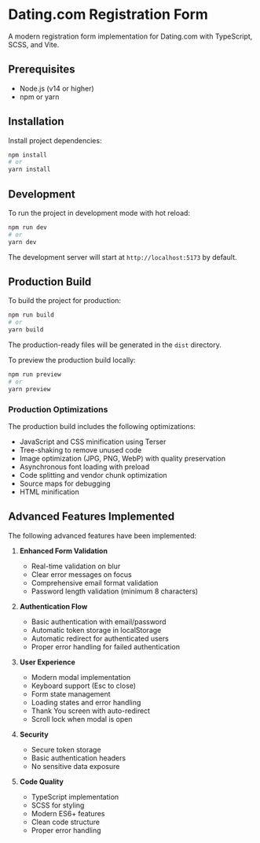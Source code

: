 # Dating.com Registration Form

A modern registration form implementation for Dating.com with TypeScript, SCSS, and Vite.

## Prerequisites

- Node.js (v14 or higher)
- npm or yarn

## Installation

Install project dependencies:

```bash
npm install
# or
yarn install
```

## Development

To run the project in development mode with hot reload:

```bash
npm run dev
# or
yarn dev
```

The development server will start at `http://localhost:5173` by default.

## Production Build

To build the project for production:

```bash
npm run build
# or
yarn build
```

The production-ready files will be generated in the `dist` directory.

To preview the production build locally:

```bash
npm run preview
# or
yarn preview
```

### Production Optimizations

The production build includes the following optimizations:

- JavaScript and CSS minification using Terser
- Tree-shaking to remove unused code
- Image optimization (JPG, PNG, WebP) with quality preservation
- Asynchronous font loading with preload
- Code splitting and vendor chunk optimization
- Source maps for debugging
- HTML minification

## Advanced Features Implemented

The following advanced features have been implemented:

1. **Enhanced Form Validation**
   - Real-time validation on blur
   - Clear error messages on focus
   - Comprehensive email format validation
   - Password length validation (minimum 8 characters)

2. **Authentication Flow**
   - Basic authentication with email/password
   - Automatic token storage in localStorage
   - Automatic redirect for authenticated users
   - Proper error handling for failed authentication

3. **User Experience**
   - Modern modal implementation
   - Keyboard support (Esc to close)
   - Form state management
   - Loading states and error handling
   - Thank You screen with auto-redirect
   - Scroll lock when modal is open

4. **Security**
   - Secure token storage
   - Basic authentication headers
   - No sensitive data exposure

5. **Code Quality**
   - TypeScript implementation
   - SCSS for styling
   - Modern ES6+ features
   - Clean code structure
   - Proper error handling